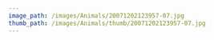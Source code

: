 ```yaml
---
image_path: /images/Animals/20071202123957-07.jpg
thumb_path: /images/Animals/thumb/20071202123957-07.jpg
---
```

